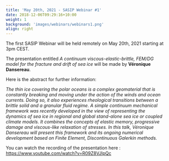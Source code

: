 ```yaml
---
title: 'May 20th, 2021 - SASIP Webinar #1'
date: 2018-12-06T09:29:16+10:00
weight: 1
background: 'images/webinars/webinars1.png'
align: right
---
```


The first SASIP Webinar will be held remotely on May 20th, 2021 starting at 3pm CEST.

The presentation entitled *A continuum viscous-elastic-brittle, FEM/DG model for the fracture and drift of sea ice* will be made by **Véronique Dansereau**.

Here is the abstract for further information:

*The thin ice covering the polar oceans is a complex geomaterial that is constantly breaking and moving under the action of the winds and ocean currents. Doing so, it also experiences rheological transitions between a brittle solid and a granular fluid regime. A simple continuum mechanical framework was recently developed in the view of representing the dynamics of sea ice in regional and global stand-alone sea ice or coupled climate models. It combines the concepts of elastic memory, progressive damage and viscous-like relaxation of stresses. In this talk, Véronique Dansereau will present this framework and its ongoing numerical development based on Finite Element, Discontinuous Galerkin methods.*

You can watch the recording of the presentation here : https://www.youtube.com/watch?v=R09Z8VJlpQc
